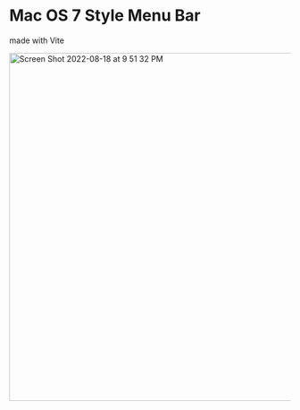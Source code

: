 # Mac OS 7 Style Menu Bar
made with Vite

<img width="622" alt="Screen Shot 2022-08-18 at 9 51 32 PM" src="https://user-images.githubusercontent.com/33405530/185525253-7872c112-a71f-43d3-af67-6e945b1cf88a.png">
